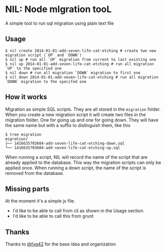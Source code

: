 NIL: Node mIgration tooL
==========================


A simple tool to run sql migration using plain text file


Usage
-----

    $ nil create 2014-01-01-add-seven-life-cat-etching # create two new migration script (`UP` and `DOWN`)
    $ nil up # run all `UP` migration from current to last existing one
    $ nil up 2014-01-01-add-seven-life-cat-etching # run all migration `UP` to the specified one
    $ nil down # run all migration `DOWN` migration to first one
    $ nil down 2014-01-01-add-seven-life-cat-etching # run all migration `DOWN` migration to the specifed one


How it works
------------

Migration as simple SQL scripts.
They are all stored in the  `migration` folder.
When you create a new migration script it will create two files in the migration folder.
One for going up and one for going down.
They will have the same name but with a suffix to distinguish them, like this

    $ tree migration
    migration/
    ├── 1416635703604-add-seven-life-cat-etching-down.sql
    └── 1416635703604-add-seven-life-cat-etching-up.sql

When running a script, NIL will record the name of the script that are already applied to the database.
This way the migration scripts can only be applied once.
When running a down script, the name of the script is removed from the database.

Missing parts
-----------------

At the moment it's a simple js file. 
* I'd like to be able to call from cli as shown in the Usage section.
* I'd like to be able to call this from grunt

Thanks
-----------

Thanks to [@fxg42](https://github.com/fxg42) for the base idea and organization

